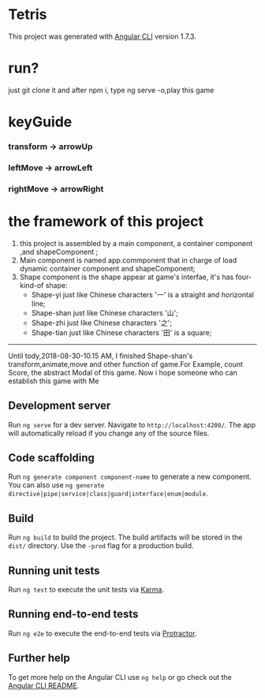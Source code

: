 # Tetris

This project was generated with [Angular CLI](https://github.com/angular/angular-cli) version 1.7.3.
# run?
just git clone it and after npm i, type ng serve -o,play this game

# keyGuide
### transform -> arrowUp
### leftMove -> arrowLeft
### rightMove -> arrowRight


# the framework of this project
1. this project is assembled by a main component, a container component ,and shapeComponent ;
2. Main component is named app.commponent that in charge of load dynamic container component and shapeComponent;
3. Shape component is the shape appear at game's interfae, it's has four-kind-of shape:       
    +  Shape-yi  just like  Chinese characters '一' is a straight and horizontal line;       
    + Shape-shan just like  Chinese characters '山';              
    + Shape-zhi just like Chinese characters '之';                         
    + Shape-tian just like Chinese characters '田' is a square;              
---   
Until tody,2018-08-30-10.15 AM, I finished Shape-shan's transform,animate,move and other function of game.For Example, count Score, the abstract Modal of this game.
Now i hope someone who can establish this game with Me
## Development server

Run `ng serve` for a dev server. Navigate to `http://localhost:4200/`. The app will automatically reload if you change any of the source files.

## Code scaffolding

Run `ng generate component component-name` to generate a new component. You can also use `ng generate directive|pipe|service|class|guard|interface|enum|module`.

## Build

Run `ng build` to build the project. The build artifacts will be stored in the `dist/` directory. Use the `-prod` flag for a production build.

## Running unit tests

Run `ng test` to execute the unit tests via [Karma](https://karma-runner.github.io).

## Running end-to-end tests

Run `ng e2e` to execute the end-to-end tests via [Protractor](http://www.protractortest.org/).

## Further help

To get more help on the Angular CLI use `ng help` or go check out the [Angular CLI README](https://github.com/angular/angular-cli/blob/master/README.md).
